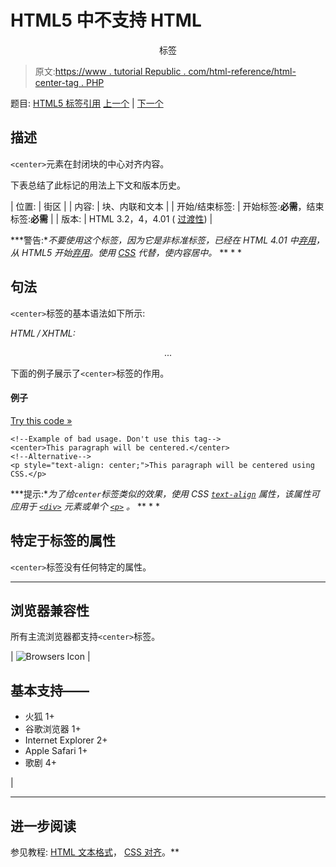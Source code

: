 # HTML5 中不支持 HTML

<center>标签</center>

> 原文:[https://www . tutorial Republic . com/html-reference/html-center-tag . PHP](https://www.tutorialrepublic.com/html-reference/html-center-tag.php)

题目: [HTML5 标签引用](html5-tags.php) [上一个](html-caption-tag.php) | [下一个](html-cite-tag.php)

## 描述

`<center>`元素在封闭块的中心对齐内容。

下表总结了此标记的用法上下文和版本历史。

| 位置: | 街区 |
| 内容: | 块、内联和文本 |
| 开始/结束标签: | 开始标签:**必需**，结束标签:**必需** |
| 版本: | HTML 3.2，4，4.01 ( [过渡性](../html-tutorial/html-doctypes.php#html-transitional-doctype)) |

 ***警告:**不要使用这个标签，因为它是非标准标签，已经在 HTML 4.01 中[弃用](../definitions.php#deprecated)，从 HTML5 开始[弃用](../definitions.php#obsolete)。使用 [CSS](../css-tutorial/css-alignment.php) 代替，使内容居中。*  ** * *

## 句法

`<center>`标签的基本语法如下所示:

*HTML / XHTML:* <center> ... </center>

下面的例子展示了`<center>`标签的作用。

#### 例子

[Try this code »](../codelab.php?topic=html&file=center-tag "Try this code using online Editor")

```
<!--Example of bad usage. Don't use this tag-->
<center>This paragraph will be centered.</center>
<!--Alternative-->
<p style="text-align: center;">This paragraph will be centered using CSS.</p>
```

 ***提示:**为了给`center`标签类似的效果，使用 CSS [`text-align`](../css-reference/css-text-align-property.php) 属性，该属性可应用于 [`<div>`](html-div-tag.php) 元素或单个 [`<p>`](html-p-tag.php) 。*  ** * *

## 特定于标签的属性

`<center>`标签没有任何特定的属性。

* * *

## 浏览器兼容性

所有主流浏览器都支持`<center>`标签。

| ![Browsers Icon](../Images/e9331123c77668c1832e541c2fca1002.png) | 

## 基本支持——

*   火狐 1+
*   谷歌浏览器 1+
*   Internet Explorer 2+
*   Apple Safari 1+
*   歌剧 4+

 |

* * *

## 进一步阅读

参见教程: [HTML 文本格式](../html-tutorial/html-text-formatting.php)， [CSS 对齐](../css-tutorial/css-alignment.php)。**